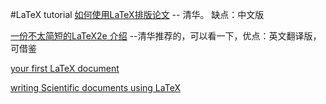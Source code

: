 #LaTeX tutorial
[如何使用LaTeX排版论文](https://lib.tsinghua.edu.cn/tutorial/courseware/latex.pdf) -- 清华。 缺点：中文版

[一份不太简短的LaTeX2e 介绍](http://www.mohu.org/info/lshort-cn.pdf) --清华推荐的，可以看一下，优点：英文翻译版，可借鉴

[your first LaTeX document](https://www.latex-tutorial.com/tutorials/first-document/)

[writing Scientific documents using LaTeX](http://tug.ctan.org/info/intro-scientific/scidoc.pdf)
